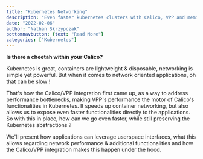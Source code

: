 ```yaml
---
title: "Kubernetes Networking"
description: "Even faster kubernetes clusters with Calico, VPP and memif"
date: "2022-02-06"
author: "Nathan Skrzypczak"
bottomnavbutton: {text: "Read More"}
categories: ["Kubernetes"]
---
```


**Is there a cheetah within your Calico?**

Kubernetes is great, containers are lightweight & disposable, networking is simple yet powerful. But when it comes to network oriented applications, oh that can be slow !

<!--more-->

That's how the Calico/VPP integration first came up, as a way to address performance bottlenecks, making VPP's performance the motor of Calico's functionalities in Kubernetes. It speeds up container networking, but also allows us to expose even faster functionalities directly to the applications. So with this in place, how can we go even faster, while still preserving the Kubernetes abstractions ?

We'll present how applications can leverage userspace interfaces, what this allows regarding network performance & additional functionalities and how the Calico/VPP integration makes this happen under the hood.
